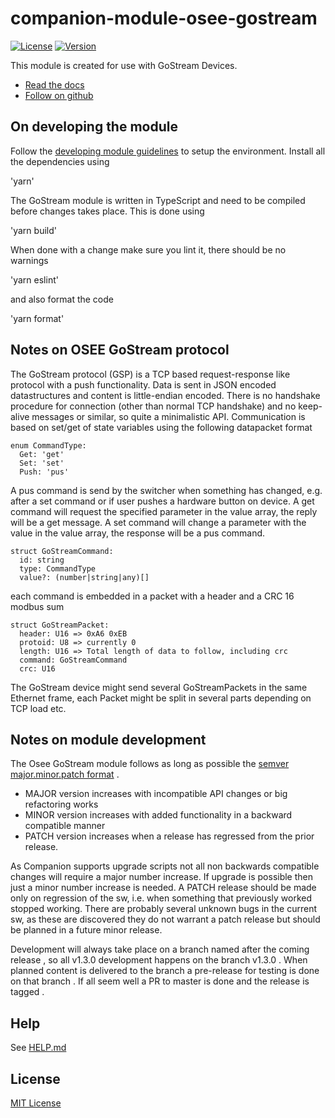 # companion-module-osee-gostream

[![License](https://img.shields.io/github/license/bitfocus/companion-module-osee-gostream)](https://github.com/bitfocus/companion-module-osee-gostream/blob/main/LICENSE)
[![Version](https://img.shields.io/github/v/release/bitfocus/companion-module-osee-gostream)](https://github.com/bitfocus/companion-module-osee-gostream/releases)

This module is created for use with GoStream Devices.

- [Read the docs](./How%20to%20connect%20to%20computer%20software%20and%20companion.pdf)
- [Follow on github](https://github.com/bitfocus/companion-module-osee-gostream)

## On developing the module

Follow the [developing module guidelines](https://github.com/bitfocus/companion-module-base/wiki) to setup the environment.
Install all the dependencies using

'yarn'

The GoStream module is written in TypeScript and need to be compiled before changes takes place. This is done using

'yarn build'

When done with a change make sure you lint it, there should be no warnings

'yarn eslint'

and also format the code

'yarn format'

## Notes on OSEE GoStream protocol

The GoStream protocol (GSP) is a TCP based request-response like protocol with a push functionality. Data is sent in JSON encoded datastructures and content is little-endian encoded.
There is no handshake procedure for connection (other than normal TCP handshake) and no keep-alive messages or similar, so quite a minimalistic API.
Communication is based on set/get of state variables using the following datapacket format

```
enum CommandType:
  Get: 'get'
  Set: 'set'
  Push: 'pus'
```
A pus command is send by the switcher when something has changed, e.g. after a set command or if user pushes a hardware button on device.
A get command will request the specified parameter in the value array, the reply will be a get message.
A set command will change a parameter with the value in the value array, the response will be a pus command.

```
struct GoStreamCommand:
  id: string
  type: CommandType
  value?: (number|string|any)[]
```
each command is embedded in a packet with a header and a CRC 16 modbus sum

```
struct GoStreamPacket:
  header: U16 => 0xA6 0xEB
  protoid: U8 => currently 0
  length: U16 => Total length of data to follow, including crc
  command: GoStreamCommand
  crc: U16
```

The GoStream device might send several GoStreamPackets in the same Ethernet frame, each Packet might be split in several parts depending on TCP load etc.

## Notes on module development

The Osee GoStream module follows as long as possible the [semver major.minor.patch format](https://semver.org/) . 
* MAJOR version increases with incompatible API changes or big refactoring works 
* MINOR version increases with added functionality in a backward compatible manner
* PATCH version increases when a release has regressed from the prior release. 
  
As Companion supports upgrade scripts not all non backwards compatible changes will require a major number increase. If upgrade is possible then 
just a minor number increase is needed. 
A PATCH release should be made only on regression of the sw, i.e. when something that previously worked stopped working. There are probably several unknown
bugs in the current sw, as these are discovered they do not warrant a patch release but should be planned in a future minor release.

Development will always take place on a branch named after
the coming release , so all v1.3.0 development happens on the
branch v1.3.0 . When planned content is delivered to the branch
a pre-release for testing is done on that branch . If all seem
well a PR to master is done and the release is tagged .

## Help

See [HELP.md](./companion/HELP.md)

## License

[MIT License](./LICENSE)
